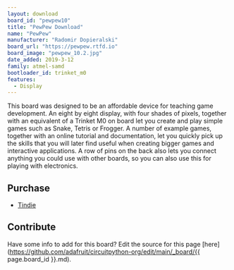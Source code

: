 ```yaml
---
layout: download
board_id: "pewpew10"
title: "PewPew Download"
name: "PewPew"
manufacturer: "Radomir Dopieralski"
board_url: "https://pewpew.rtfd.io"
board_image: "pewpew_10.2.jpg"
date_added: 2019-3-12
family: atmel-samd
bootloader_id: trinket_m0
features:
  - Display
---
```


This board was designed to be an affordable device for teaching game
development. An eight by eight display, with four shades of pixels, together
with an equivalent of a Trinket M0 on board let you create and play simple
games such as Snake, Tetris or Frogger. A number of example games, together
with an online tutorial and documentation, let you quickly pick up the skills
that you will later find useful when creating bigger games and interactive
applications. A row of pins on the back also lets you connect anything you
could use with other boards, so you can also use this for playing with
electronics.

## Purchase
* [Tindie](https://www.tindie.com/products/14890/)

## Contribute

Have some info to add for this board? Edit the source for this page [here](https://github.com/adafruit/circuitpython-org/edit/main/_board/{{ page.board_id }}.md).
